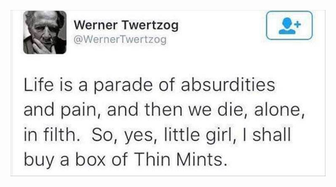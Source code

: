 ![werner](https://raw.githubusercontent.com/muneer78/muneer78.github.io/master/images/nihilist.jpeg)



